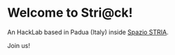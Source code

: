 # Welcome to Stri@ck!

An HackLab based in Padua (Italy) inside [Spazio STRIA](https://www.instagram.com/spazio.stria/). 

Join us! 
